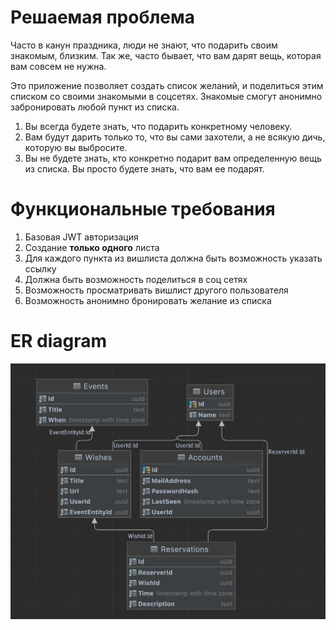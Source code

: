 # Решаемая проблема

Часто в канун праздника, люди не знают, что подарить своим знакомым, близким. Так же, часто бывает, что вам дарят вещь, которая вам совсем не нужна. 

Это приложение позволяет создать список желаний, и поделиться этим списком со своими знакомыми в соцсетях. Знакомые смогут анонимно забронировать любой пункт из списка.

1. Вы всегда будете знать, что подарить конкретному человеку.
2. Вам будут дарить только то, что вы сами захотели, а не всякую дичь, которую вы выбросите.
3. Вы не будете знать, кто конкретно подарит вам определенную вещь из списка. Вы просто будете знать, что вам ее подарят. 

# Функциональные требования

1. Базовая JWT авторизация
2. Создание **только одного** листа
3. Для каждого пункта из вишлиста должна быть возможность указать ссылку
4. Должна быть возможность поделиться в соц сетях
5. Возможность просматривать вишлист другого пользователя
6. Возможность анонимно бронировать желание из списка

# ER diagram

![er](er.png)